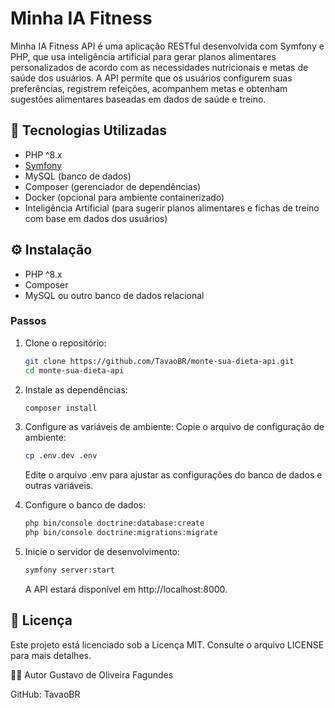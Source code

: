 # Minha IA Fitness

Minha IA Fitness API é uma aplicação RESTful desenvolvida com Symfony e PHP, que usa inteligência artificial para gerar planos alimentares personalizados de acordo com as necessidades nutricionais e metas de saúde dos usuários. A API permite que os usuários configurem suas preferências, registrem refeições, acompanhem metas e obtenham sugestões alimentares baseadas em dados de saúde e treino.

## 🚀 Tecnologias Utilizadas

- PHP ^8.x
- [Symfony](https://symfony.com/)
- MySQL (banco de dados)
- Composer (gerenciador de dependências)
- Docker (opcional para ambiente containerizado)
- Inteligência Artificial (para sugerir planos alimentares e fichas de treino com base em dados dos usuários)

## ⚙️ Instalação

- PHP ^8.x
- Composer
- MySQL ou outro banco de dados relacional

### Passos

1. Clone o repositório:

   ```bash
   git clone https://github.com/TavaoBR/monte-sua-dieta-api.git
   cd monte-sua-dieta-api
   ```

2. Instale as dependências:

   ```bash
   composer install
   ```

3. Configure as variáveis de ambiente:
   Copie o arquivo de configuração de ambiente:

   ```bash
   cp .env.dev .env
   ```

   Edite o arquivo .env para ajustar as configurações do banco de dados e outras variáveis.

4. Configure o banco de dados:

   ```bash
   php bin/console doctrine:database:create
   php bin/console doctrine:migrations:migrate
   ```

5. Inicie o servidor de desenvolvimento:

   ```bash
   symfony server:start
   ```

   A API estará disponível em http://localhost:8000.

## 📝 Licença

Este projeto está licenciado sob a Licença MIT. Consulte o arquivo LICENSE para mais detalhes.

👨‍💻 Autor
Gustavo de Oliveira Fagundes

GitHub: TavaoBR
